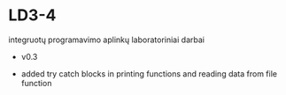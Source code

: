 # LD3-4
integruotų programavimo aplinkų laboratoriniai darbai

- v0.3

- added try catch blocks in printing functions and reading data from file function
